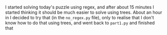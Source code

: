 I started solving today's puzzle using regex, and after about 15 minutes I started thinking it should be much easier to solve using trees. About an hour in I decided to try that (in the `no_regex.py` file), only to realise that I don't know how to do that using trees, and went back to `part1.py` and finished that

